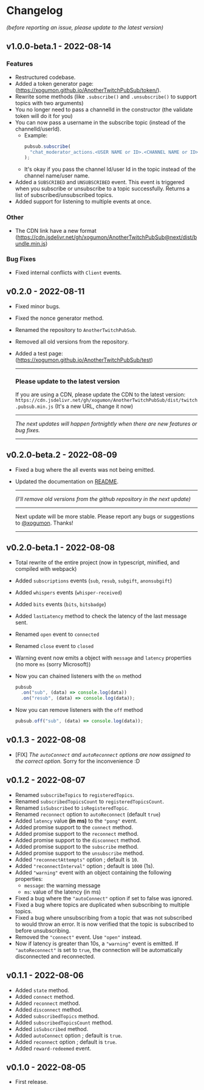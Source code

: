 # Changelog

_(before reporting an issue, please update to the latest version)_

## v1.0.0-beta.1 - 2022-08-14

### Features

- Restructured codebase.
- Added a token generator page: (https://xogumon.github.io/AnotherTwitchPubSub/token/).
- Rewrite some methods (like `.subscribe()` and `.unsubscribe()` to support topics with two arguments)
- You no longer need to pass a channelId in the constructor (the validate token will do it for you)
- You can now pass a username in the subscribe topic (instead of the channelId/userId).
  - Example:
    ```js
    pubsub.subscribe(
      "chat_moderator_actions.<USER NAME or ID>.<CHANNEL NAME or ID>"
    );
    ```
  - It's okay if you pass the channel Id/user Id in the topic instead of the channel name/user name.
- Added a `SUBSCRIBED` and `UNSUBSCRIBED` event. This event is triggered when you subscribe or unsubscribe to a topic successfully. Returns a list of subscribed/unsubscribed topics.
- Added support for listening to multiple events at once.

### Other

- The CDN link have a new format (https://cdn.jsdelivr.net/gh/xogumon/AnotherTwitchPubSub@next/dist/bundle.min.js)

### Bug Fixes

- Fixed internal conflicts with `Client` events.

## v0.2.0 - 2022-08-11

- Fixed minor bugs.
- Fixed the nonce generator method.
- Renamed the repository to `AnotherTwitchPubSub`.
- Removed all old versions from the repository.
- Added a test page: (https://xogumon.github.io/AnotherTwitchPubSub/test)

  ***

  ### Please update to the latest version

  If you are using a CDN, please update the CDN to the latest version: `https://cdn.jsdelivr.net/gh/xogumon/AnotherTwitchPubSub/dist/twitch.pubsub.min.js` (It's a new URL, change it now)

  ***

  _The next updates will happen fortnightly when there are new features or bug fixes._

  ***

## v0.2.0-beta.2 - 2022-08-09

- Fixed a bug where the all events was not being emitted.
- Updated the documentation on [README](README.md).

  ***

  _(I'll remove old versions from the github repository in the next update)_

  ***

  Next update will be more stable. Please report any bugs or suggestions to [@xogumon](https://twitter.com/xogumon). Thanks!

  ***

## v0.2.0-beta.1 - 2022-08-08

- Total rewrite of the entire project (now in typescript, minified, and compiled with webpack)
- Added `subscriptions` events (`sub`, `resub`, `subgift`, `anonsubgift`)
- Added `whispers` events (`whisper-received`)
- Added `bits` events (`bits`, `bitsbadge`)
- Added `lastLatency` method to check the latency of the last message sent.
- Renamed `open` event to `connected`
- Renamed `close` event to `closed`
- Warning event now emits a object with `message` and `latency` properties (no more `ms` (sorry Microsoft))
- Now you can chained listeners with the `on` method

  ```javascript
  pubsub
    .on("sub", (data) => console.log(data))
    .on("resub", (data) => console.log(data));
  ```

- Now you can remove listeners with the `off` method

  ```javascript
  pubsub.off("sub", (data) => console.log(data));
  ```

## v0.1.3 - 2022-08-08

- [FIX] _The `autoConnect` and `autoReconnect` options are now assigned to the correct option._ Sorry for the inconvenience :D

## v0.1.2 - 2022-08-07

- Renamed `subscribeTopics` to `registeredTopics`.
- Renamed `subscribedTopicsCount` to `registeredTopicsCount`.
- Renamed `isSubscribed` to `isRegisteredTopic`.
- Renamed `reconnect` option to `autoReconnect` (default `true`)
- Added `latency` value **(in ms)** to the `"pong"` event.
- Added promise support to the `connect` method.
- Added promise support to the `reconnect` method.
- Added promise support to the `disconnect` method.
- Added promise support to the `subscribe` method.
- Added promise support to the `unsubscribe` method.
- Added `"reconnectAttempts"` option ; default is `10`.
- Added `"reconnectInterval"` option ; default is `1000` (1s).
- Added `"warning"` event with an object containing the following properties:
  - `message`: the warning message
  - `ms`: value of the latency (in ms)
- Fixed a bug where the `"autoConnect"` option if set to false was ignored.
- Fixed a bug where topics are duplicated when subscribing to multiple topics.
- Fixed a bug where unsubscribing from a topic that was not subscribed to would throw an error. It is now verified that the topic is subscribed to before unsubscribing.
- Removed the `"connect"` event. Use `"open"` instead.
- Now if latency is greater than 10s, a `"warning"` event is emitted. If `"autoReconnect"` is set to `true`, the connection will be automatically disconnected and reconnected.

## v0.1.1 - 2022-08-06

- Added `state` method.
- Added `connect` method.
- Added `reconnect` method.
- Added `disconnect` method.
- Added `subscribedTopics` method.
- Added `subscribedTopicsCount` method.
- Added `isSubscribed` method.
- Added `autoConnect` option ; default is `true`.
- Added `reconnect` option ; default is `true`.
- Added `reward-redeemed` event.

## v0.1.0 - 2022-08-05

- First release.
